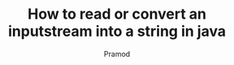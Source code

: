 ---
layout: post
title:  "How to read or convert an inputstream into a string in java"
author: Pramod
categories: [ Java, Streams ]
tags: [red, yellow]
image:
description: "How to read or convert an inputstream into a string in java"
featured: true
hidden: true
rating: 4.5
---